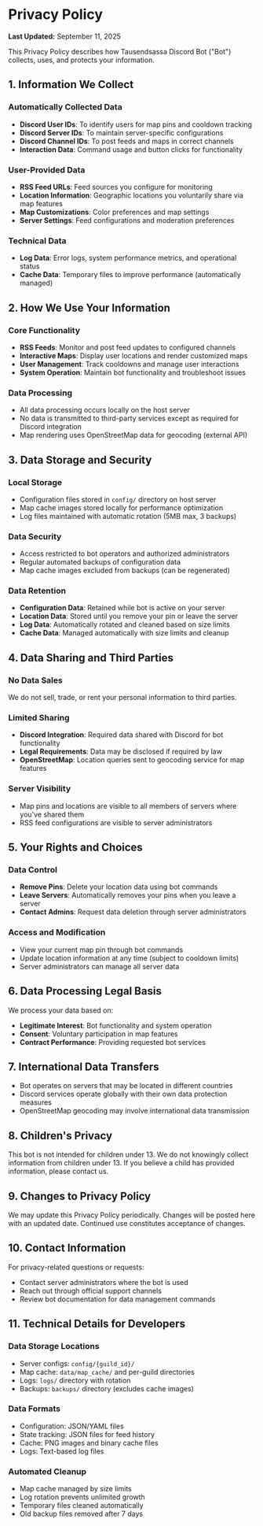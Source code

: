 # Privacy Policy

**Last Updated:** September 11, 2025

This Privacy Policy describes how Tausendsassa Discord Bot ("Bot") collects, uses, and protects your information.

## 1. Information We Collect

### Automatically Collected Data
- **Discord User IDs**: To identify users for map pins and cooldown tracking
- **Discord Server IDs**: To maintain server-specific configurations
- **Discord Channel IDs**: To post feeds and maps in correct channels
- **Interaction Data**: Command usage and button clicks for functionality

### User-Provided Data
- **RSS Feed URLs**: Feed sources you configure for monitoring
- **Location Information**: Geographic locations you voluntarily share via map features
- **Map Customizations**: Color preferences and map settings
- **Server Settings**: Feed configurations and moderation preferences

### Technical Data
- **Log Data**: Error logs, system performance metrics, and operational status
- **Cache Data**: Temporary files to improve performance (automatically managed)

## 2. How We Use Your Information

### Core Functionality
- **RSS Feeds**: Monitor and post feed updates to configured channels
- **Interactive Maps**: Display user locations and render customized maps
- **User Management**: Track cooldowns and manage user interactions
- **System Operation**: Maintain bot functionality and troubleshoot issues

### Data Processing
- All data processing occurs locally on the host server
- No data is transmitted to third-party services except as required for Discord integration
- Map rendering uses OpenStreetMap data for geocoding (external API)

## 3. Data Storage and Security

### Local Storage
- Configuration files stored in `config/` directory on host server
- Map cache images stored locally for performance optimization
- Log files maintained with automatic rotation (5MB max, 3 backups)

### Data Security
- Access restricted to bot operators and authorized administrators
- Regular automated backups of configuration data
- Map cache images excluded from backups (can be regenerated)

### Data Retention
- **Configuration Data**: Retained while bot is active on your server
- **Location Data**: Stored until you remove your pin or leave the server
- **Log Data**: Automatically rotated and cleaned based on size limits
- **Cache Data**: Managed automatically with size limits and cleanup

## 4. Data Sharing and Third Parties

### No Data Sales
We do not sell, trade, or rent your personal information to third parties.

### Limited Sharing
- **Discord Integration**: Required data shared with Discord for bot functionality
- **Legal Requirements**: Data may be disclosed if required by law
- **OpenStreetMap**: Location queries sent to geocoding service for map features

### Server Visibility
- Map pins and locations are visible to all members of servers where you've shared them
- RSS feed configurations are visible to server administrators

## 5. Your Rights and Choices

### Data Control
- **Remove Pins**: Delete your location data using bot commands
- **Leave Servers**: Automatically removes your pins when you leave a server
- **Contact Admins**: Request data deletion through server administrators

### Access and Modification
- View your current map pin through bot commands
- Update location information at any time (subject to cooldown limits)
- Server administrators can manage all server data

## 6. Data Processing Legal Basis

We process your data based on:
- **Legitimate Interest**: Bot functionality and system operation
- **Consent**: Voluntary participation in map features
- **Contract Performance**: Providing requested bot services

## 7. International Data Transfers

- Bot operates on servers that may be located in different countries
- Discord services operate globally with their own data protection measures
- OpenStreetMap geocoding may involve international data transmission

## 8. Children's Privacy

This bot is not intended for children under 13. We do not knowingly collect information from children under 13. If you believe a child has provided information, please contact us.

## 9. Changes to Privacy Policy

We may update this Privacy Policy periodically. Changes will be posted here with an updated date. Continued use constitutes acceptance of changes.

## 10. Contact Information

For privacy-related questions or requests:
- Contact server administrators where the bot is used
- Reach out through official support channels
- Review bot documentation for data management commands

## 11. Technical Details for Developers

### Data Storage Locations
- Server configs: `config/{guild_id}/`
- Map cache: `data/map_cache/` and per-guild directories
- Logs: `logs/` directory with rotation
- Backups: `backups/` directory (excludes cache images)

### Data Formats
- Configuration: JSON/YAML files
- State tracking: JSON files for feed history
- Cache: PNG images and binary cache files
- Logs: Text-based log files

### Automated Cleanup
- Map cache managed by size limits
- Log rotation prevents unlimited growth
- Temporary files cleaned automatically
- Old backup files removed after 7 days